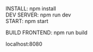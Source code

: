 INSTALL: npm install  
DEV SERVER: npm run dev  
START: npm start    
    
BUILD FRONTEND: npm run build

localhost:8080  

